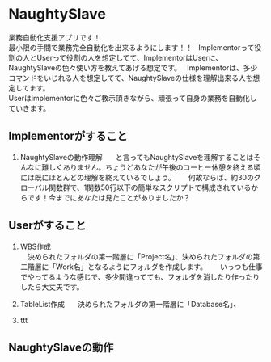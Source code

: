 # NaughtySlave
業務自動化支援アプリです！  
最小限の手間で業務完全自動化を出来るようにします！！  
Implementorって役割の人とUserって役割の人を想定してて、ImplementorはUserに、NaughtySlaveの色々使い方を教えてあげる想定です。  
Implementorは、多少コマンドをいじれる人を想定してて、NaughtySlaveの仕様を理解出来る人を想定してます。  
Userはimplementorに色々ご教示頂きながら、頑張って自身の業務を自動化していきます。

## Implementorがすること
1. NaughtySlaveの動作理解  
　と言ってもNaughtySlaveを理解することはそんなに難しくありません。ちょうどあなたが午後のコーヒー休憩を終える頃には既にほとんどの理解を終えているでしょう。  
 　何故ならば、約30のグローバル関数群で、1関数50行以下の簡単なスクリプトで構成されているからです！今までにあなたは見たことがありましたか？


## Userがすること
1. WBS作成  
　決められたフォルダの第一階層に「Project名」、決められたフォルダの第二階層に「Work名」となるようにフォルダを作成します。  
　いっつも仕事でやってるような感じで、多少間違ってても、フォルダを消したり作ったりしたら大丈夫です。 
 
1. TableList作成  
　決められたフォルダの第一階層に「Database名」、
 
1. ttt

## NaughtySlaveの動作

